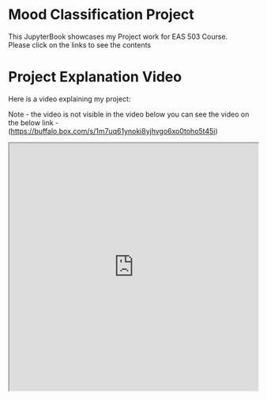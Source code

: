 # Mood Classification Project

This JupyterBook showcases my Project work for EAS 503 Course.<br>
Please click on the links to see the contents

# Project Explanation Video
Here is a video explaining my project:

Note - the video is not visible in the video below you can see the video on the below link - (https://buffalo.box.com/s/1m7uq61ynoki8yjhvgo6xo0toho5t45i)

<iframe src="https://buffalo.box.com/s/1m7uq61ynoki8yjhvgo6xo0toho5t45i" width="100%" height="500px" allowfullscreen></iframe>